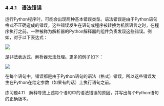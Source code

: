    

### 4.4.1　语法错误

运行Python程序时，可能会出现两种基本错误类型。语法错误是由于Python语句格式不正确造成的错误。这些错误发生在语句或程序被转换为机器语言之时，在程序执行之前。一种被称为解析器的Python解释器的组件负责发现这些错误。例如，对于以下表达式：

![](0-Assets/Epubook/程序员编程语言经典合集（计算机科学丛书5册套装），javapython编程语言含经典教材龙书《编译原理》%20(Bruce%20Eckel%20%20Alfred%20V.%20Aho%20%20Monica%20S.%20Lam%20etc.)%20(Z-Library)/images/image08314.jpeg)

是非法表达式，解析器无法处理。更多的例子如下：

![](0-Assets/Epubook/程序员编程语言经典合集（计算机科学丛书5册套装），javapython编程语言含经典教材龙书《编译原理》%20(Bruce%20Eckel%20%20Alfred%20V.%20Aho%20%20Monica%20S.%20Lam%20etc.)%20(Z-Library)/images/image08315.jpeg)

在每个语句中，错误都是由于Python语句的语法（格式）错误。所以这些错误发生在Python在给定参数（如果有的话）上执行语句之前。

练习题4.11　解释导致上述每个语句中的语法错误的原因，并写出每个Python语句的正确版本。